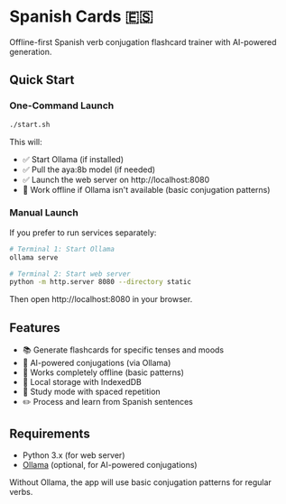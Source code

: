 # Spanish Cards 🇪🇸

Offline-first Spanish verb conjugation flashcard trainer with AI-powered generation.

## Quick Start

### One-Command Launch
```bash
./start.sh
```

This will:
- ✅ Start Ollama (if installed)
- ✅ Pull the aya:8b model (if needed)
- ✅ Launch the web server on http://localhost:8080
- 🎯 Work offline if Ollama isn't available (basic conjugation patterns)

### Manual Launch
If you prefer to run services separately:

```bash
# Terminal 1: Start Ollama
ollama serve

# Terminal 2: Start web server
python -m http.server 8080 --directory static
```

Then open http://localhost:8080 in your browser.

## Features

- 📚 Generate flashcards for specific tenses and moods
- 🧠 AI-powered conjugations (via Ollama)
- 📱 Works completely offline (basic patterns)
- 💾 Local storage with IndexedDB
- 🔄 Study mode with spaced repetition
- ✏️ Process and learn from Spanish sentences

## Requirements

- Python 3.x (for web server)
- [Ollama](https://ollama.ai) (optional, for AI-powered conjugations)

Without Ollama, the app will use basic conjugation patterns for regular verbs.
